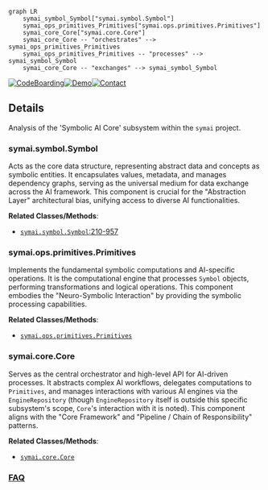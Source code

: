 ```mermaid
graph LR
    symai_symbol_Symbol["symai.symbol.Symbol"]
    symai_ops_primitives_Primitives["symai.ops.primitives.Primitives"]
    symai_core_Core["symai.core.Core"]
    symai_core_Core -- "orchestrates" --> symai_ops_primitives_Primitives
    symai_ops_primitives_Primitives -- "processes" --> symai_symbol_Symbol
    symai_core_Core -- "exchanges" --> symai_symbol_Symbol
```

[![CodeBoarding](https://img.shields.io/badge/Generated%20by-CodeBoarding-9cf?style=flat-square)](https://github.com/CodeBoarding/GeneratedOnBoardings)[![Demo](https://img.shields.io/badge/Try%20our-Demo-blue?style=flat-square)](https://www.codeboarding.org/demo)[![Contact](https://img.shields.io/badge/Contact%20us%20-%20contact@codeboarding.org-lightgrey?style=flat-square)](mailto:contact@codeboarding.org)

## Details

Analysis of the 'Symbolic AI Core' subsystem within the `symai` project.

### symai.symbol.Symbol
Acts as the core data structure, representing abstract data and concepts as symbolic entities. It encapsulates values, metadata, and manages dependency graphs, serving as the universal medium for data exchange across the AI framework. This component is crucial for the "Abstraction Layer" architectural bias, unifying access to diverse AI functionalities.


**Related Classes/Methods**:

- <a href="https://github.com/ExtensityAI/symbolicai/blob/main/symai/symbol.py#L210-L957" target="_blank" rel="noopener noreferrer">`symai.symbol.Symbol`:210-957</a>


### symai.ops.primitives.Primitives
Implements the fundamental symbolic computations and AI-specific operations. It is the computational engine that processes `Symbol` objects, performing transformations and logical operations. This component embodies the "Neuro-Symbolic Interaction" by providing the symbolic processing capabilities.


**Related Classes/Methods**:

- <a href="https://github.com/ExtensityAI/symbolicai/blob/main/symai/ops/primitives.py" target="_blank" rel="noopener noreferrer">`symai.ops.primitives.Primitives`</a>


### symai.core.Core
Serves as the central orchestrator and high-level API for AI-driven processes. It abstracts complex AI workflows, delegates computations to `Primitives`, and manages interactions with various AI engines via the `EngineRepository` (though `EngineRepository` itself is outside this specific subsystem's scope, `Core`'s interaction with it is noted). This component aligns with the "Core Framework" and "Pipeline / Chain of Responsibility" patterns.


**Related Classes/Methods**:

- <a href="https://github.com/ExtensityAI/symbolicai/blob/main/symai/core.py" target="_blank" rel="noopener noreferrer">`symai.core.Core`</a>




### [FAQ](https://github.com/CodeBoarding/GeneratedOnBoardings/tree/main?tab=readme-ov-file#faq)